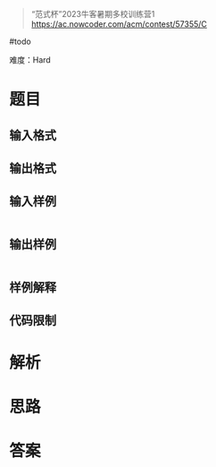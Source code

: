 > “范式杯”2023牛客暑期多校训练营1
> https://ac.nowcoder.com/acm/contest/57355/C

#todo 

难度：Hard
# 题目

## 输入格式

## 输出格式

## 输入样例

```
```
## 输出样例

```
```
## 样例解释

## 代码限制

# 解析

# 思路

# 答案

```c++

```